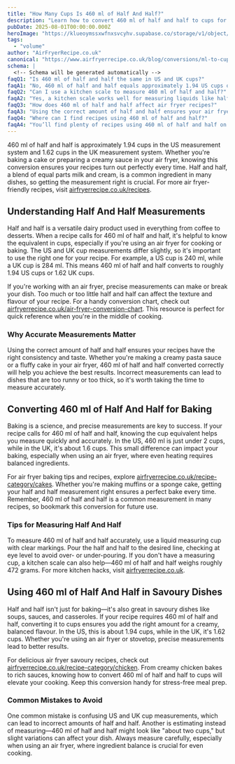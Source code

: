 ```yaml
---
title: "How Many Cups Is 460 ml of Half And Half?"
description: "Learn how to convert 460 ml of half and half to cups for perfect baking and cooking every time. Get precise measurements now!"
pubDate: 2025-08-01T00:00:00.000Z
heroImage: "https://klueoymssxwfnxsvcyhv.supabase.co/storage/v1/object/public/Shmucket/how-many-cups-is-460-ml-of-half-and-half.webp"
tags:
  - "volume"
author: "AirFryerRecipe.co.uk"
canonical: "https://www.airfryerrecipe.co.uk/blog/conversions/ml-to-cups/how-many-cups-is-460-ml-of-half-and-half"
schema: |
  <!-- Schema will be generated automatically -->
faqQ1: "Is 460 ml of half and half the same in US and UK cups?"
faqA1: "No, 460 ml of half and half equals approximately 1.94 US cups or 1.62 UK cups. The difference comes from the varying sizes of a cup in each measurement system—240 ml for US and 284 ml for UK. Always check which system your recipe uses."
faqQ2: "Can I use a kitchen scale to measure 460 ml of half and half?"
faqA2: "Yes, a kitchen scale works well for measuring liquids like half and half. 460 ml of half and half weighs about 472 grams. This method is especially useful if you don’t have a measuring cup handy or want extra precision."
faqQ3: "How does 460 ml of half and half affect air fryer recipes?"
faqA3: "Using the correct amount of half and half ensures your air fryer recipes have the right texture and moisture. Too much can make dishes soggy, while too little may dry them out. Convert 460 ml accurately for best results."
faqQ4: "Where can I find recipes using 460 ml of half and half?"
faqA4: "You’ll find plenty of recipes using 460 ml of half and half on <a href=https://www.airfryerrecipe.co.uk>airfryerrecipe.co.uk</a>, from creamy pastas to decadent desserts. Check the baking and savoury sections for inspiration."
---
```

<p>460 ml of half and half is approximately 1.94 cups in the US measurement system and 1.62 cups in the UK measurement system. Whether you're baking a cake or preparing a creamy sauce in your air fryer, knowing this conversion ensures your recipes turn out perfectly every time. Half and half, a blend of equal parts milk and cream, is a common ingredient in many dishes, so getting the measurement right is crucial. For more air fryer-friendly recipes, visit <a href=https://www.airfryerrecipe.co.uk/recipes>airfryerrecipe.co.uk/recipes</a>.</p>

<h2>Understanding Half And Half Measurements</h2>  
<p>Half and half is a versatile dairy product used in everything from coffee to desserts. When a recipe calls for 460 ml of half and half, it's helpful to know the equivalent in cups, especially if you're using an air fryer for cooking or baking. The US and UK cup measurements differ slightly, so it's important to use the right one for your recipe. For example, a US cup is 240 ml, while a UK cup is 284 ml. This means 460 ml of half and half converts to roughly 1.94 US cups or 1.62 UK cups.</p>  

<p>If you're working with an air fryer, precise measurements can make or break your dish. Too much or too little half and half can affect the texture and flavour of your recipe. For a handy conversion chart, check out <a href=https://www.airfryerrecipe.co.uk/air-fryer-conversion-chart>airfryerrecipe.co.uk/air-fryer-conversion-chart</a>. This resource is perfect for quick reference when you're in the middle of cooking.</p>  

<h3>Why Accurate Measurements Matter</h3>  
<p>Using the correct amount of half and half ensures your recipes have the right consistency and taste. Whether you're making a creamy pasta sauce or a fluffy cake in your air fryer, 460 ml of half and half converted correctly will help you achieve the best results. Incorrect measurements can lead to dishes that are too runny or too thick, so it's worth taking the time to measure accurately.</p>  

<h2>Converting 460 ml of Half And Half for Baking</h2>  
<p>Baking is a science, and precise measurements are key to success. If your recipe calls for 460 ml of half and half, knowing the cup equivalent helps you measure quickly and accurately. In the US, 460 ml is just under 2 cups, while in the UK, it's about 1.6 cups. This small difference can impact your baking, especially when using an air fryer, where even heating requires balanced ingredients.</p>  

<p>For air fryer baking tips and recipes, explore <a href=https://www.airfryerrecipe.co.uk/recipe-category/cakes>airfryerrecipe.co.uk/recipe-category/cakes</a>. Whether you're making muffins or a sponge cake, getting your half and half measurement right ensures a perfect bake every time. Remember, 460 ml of half and half is a common measurement in many recipes, so bookmark this conversion for future use.</p>  

<h3>Tips for Measuring Half And Half</h3>  
<p>To measure 460 ml of half and half accurately, use a liquid measuring cup with clear markings. Pour the half and half to the desired line, checking at eye level to avoid over- or under-pouring. If you don't have a measuring cup, a kitchen scale can also help—460 ml of half and half weighs roughly 472 grams. For more kitchen hacks, visit <a href=https://www.airfryerrecipe.co.uk>airfryerrecipe.co.uk</a>.</p>  

<h2>Using 460 ml of Half And Half in Savoury Dishes</h2>  
<p>Half and half isn't just for baking—it's also great in savoury dishes like soups, sauces, and casseroles. If your recipe requires 460 ml of half and half, converting it to cups ensures you add the right amount for a creamy, balanced flavour. In the US, this is about 1.94 cups, while in the UK, it's 1.62 cups. Whether you're using an air fryer or stovetop, precise measurements lead to better results.</p>  

<p>For delicious air fryer savoury recipes, check out <a href=https://www.airfryerrecipe.co.uk/recipe-category/chicken>airfryerrecipe.co.uk/recipe-category/chicken</a>. From creamy chicken bakes to rich sauces, knowing how to convert 460 ml of half and half to cups will elevate your cooking. Keep this conversion handy for stress-free meal prep.</p>  

<h3>Common Mistakes to Avoid</h3>  
<p>One common mistake is confusing US and UK cup measurements, which can lead to incorrect amounts of half and half. Another is estimating instead of measuring—460 ml of half and half might look like "about two cups," but slight variations can affect your dish. Always measure carefully, especially when using an air fryer, where ingredient balance is crucial for even cooking.</p>
